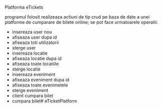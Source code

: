 Platforma eTickets

programul folosit realizeaza actiuni de tip crud pe baza de date a unei platforme de cumparare de bilete online;
se pot face urmatoarele operatii:
- insereaza user nou
- afiseaza user dupa id
- afiseaza toti utilizatorii
- sterge user
- insereaza locatie
- afiseaza locatie dupa id
- afiseaza toate locatiile
- sterge locatie
- insereaza eveniment 
- afiseaza eveniment dupa id
- afiseaza toate evenimetele
- sterge eveniment
- client cumpara bilet
- cumpara bilet# eTicketPlatform
